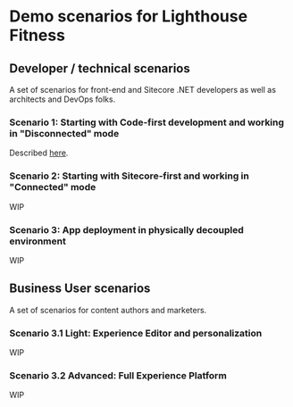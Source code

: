 # Demo scenarios for Lighthouse Fitness

## Developer / technical scenarios

A set of scenarios for front-end and Sitecore .NET developers as well as architects and DevOps folks.

### Scenario 1: Starting with Code-first development and working in "Disconnected" mode

Described [here](scenario1/readme.md).

### Scenario 2: Starting with Sitecore-first and working in "Connected" mode

WIP

### Scenario 3: App deployment in physically decoupled environment

WIP

## Business User scenarios

A set of scenarios for content authors and marketers.

### Scenario 3.1 Light: Experience Editor and personalization

WIP

### Scenario 3.2 Advanced: Full Experience Platform

WIP
